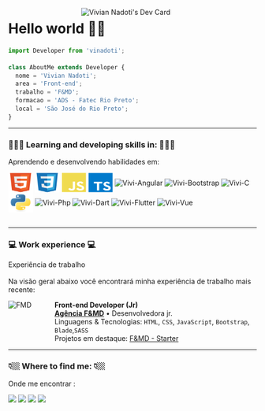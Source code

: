 <a href="https://app.daily.dev/viviannadoti"><img src="https://api.daily.dev/devcards/v2/MThApKY2KWAdX39ihXO7q.png?r=2np&type=default" width="356" align="right" alt="Vivian Nadoti's Dev Card"/></a>

<h1>Hello world 🖖🏻 </h1>

```js
import Developer from 'vinadoti';

class AboutMe extends Developer {
  nome = 'Vivian Nadoti';
  area = 'Front-end';
  trabalho = 'F&MD';
  formacao = 'ADS - Fatec Rio Preto';
  local = 'São José do Rio Preto';
}
```

---

### 👩🏻‍💻 Learning and developing skills in:  👩🏻‍💻
Aprendendo e desenvolvendo habilidades em: 

<div style="display: inline_block">
  <img align="center" alt="Vivi-HTML" height="40" width="50" src="https://raw.githubusercontent.com/devicons/devicon/master/icons/html5/html5-original.svg">
  <img align="center" alt="Vivi-CSS" height="40" width="50" src="https://raw.githubusercontent.com/devicons/devicon/master/icons/css3/css3-original.svg">
  <img align="center" alt="Vivi-Js" height="40" width="50" src="https://raw.githubusercontent.com/devicons/devicon/master/icons/javascript/javascript-plain.svg">
  <img align="center" alt="Vivi-Ts" height="40" width="50" src="https://raw.githubusercontent.com/devicons/devicon/master/icons/typescript/typescript-plain.svg">
  <img align="center" alt="Vivi-Angular" height="40" width="50" src="https://cdn.jsdelivr.net/gh/devicons/devicon/icons/angularjs/angularjs-original.svg">
  <img align="center" alt="Vivi-Bootstrap" height="40" width="50" src="https://cdn.jsdelivr.net/gh/devicons/devicon/icons/bootstrap/bootstrap-plain.svg">
  <img align="center" alt="Vivi-C" height="40" width="50" src="https://cdn.jsdelivr.net/gh/devicons/devicon/icons/c/c-original.svg">
  <img align="center" alt="Vivi-Python" height="40" width="50" src="https://raw.githubusercontent.com/devicons/devicon/master/icons/python/python-original.svg">
  <img align="center" alt="Vivi-Php" height="40" width="50" src="https://cdn.jsdelivr.net/gh/devicons/devicon/icons/php/php-original.svg">
  <img align="center" alt="Vivi-Dart" height="40" width="50" src="https://cdn.jsdelivr.net/gh/devicons/devicon/icons/dart/dart-original-wordmark.svg">
  <img align="center" alt="Vivi-Flutter" height="40" width="50" src="https://cdn.jsdelivr.net/gh/devicons/devicon/icons/flutter/flutter-original.svg">
  <img align="center" alt="Vivi-Vue" height="40" width="50" src="https://cdn.jsdelivr.net/gh/devicons/devicon/icons/vuejs/vuejs-original-wordmark.svg">
</div>
  <br>

---

### 💻 Work experience 💻
Experiência de trabalho
<br> <br>
Na visão geral abaixo você encontrará minha experiência de trabalho mais recente:

[<img align="left" height="94px" width="94px" alt="FMD" src="https://media.licdn.com/dms/image/C4D0BAQGb7qsNyZcPaw/company-logo_200_200/0/1672750238154/agenciafmd_logo?e=1716422400&v=beta&t=T74KPhu0N6LfIrL2JN7S8JgzlbN8to-iq0HNn6E5ick"/>](https://fmd.ag/)

**Front-end Developer (Jr)** \
[**Agência F&MD**](https://fmd.ag/) • Desenvolvedora jr. \
Linguagens & Tecnologias: `HTML`, `CSS`, `JavaScript`, `Bootstrap`, `Blade`,`SASS`\
Projetos em destaque: [F&MD - Starter](https://github.com/agenciafmd/starter)
<br/>

---
  
### 👇🏼  Where to find me:  👇🏼 
Onde me encontrar :

<div>
  <a href="https://gitlab.com/viviannadoti" target="_blank"><img src="https://img.shields.io/badge/-Gitlab-%2335566?style=for-the-badge&logo=gitlab&logoColor=white" target="_blank"></a> 
  <a href="https://www.instagram.com/viviannadoti/" target="_blank"><img src="https://img.shields.io/badge/-Instagram-%23E4405F?style=for-the-badge&logo=instagram&logoColor=white" target="_blank"></a>
  <a href = "mailto:vinadoti@gmail.com"><img src="https://img.shields.io/badge/-Gmail-%23333?style=for-the-badge&logo=gmail&logoColor=white" target="_blank"></a>
  <a href="https://www.linkedin.com/in/viviannadoti/" target="_blank"><img src="https://img.shields.io/badge/-LinkedIn-%230077B5?style=for-the-badge&logo=linkedin&logoColor=white" target="_blank"></a> 
</div>
